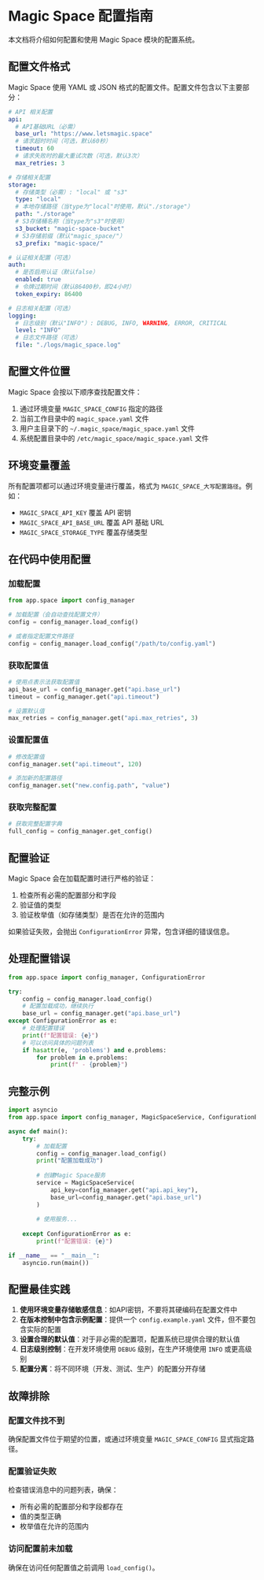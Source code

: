 # Magic Space 配置指南

本文档将介绍如何配置和使用 Magic Space 模块的配置系统。

## 配置文件格式

Magic Space 使用 YAML 或 JSON 格式的配置文件。配置文件包含以下主要部分：

```yaml
# API 相关配置
api:
  # API基础URL（必需）
  base_url: "https://www.letsmagic.space"
  # 请求超时时间（可选，默认60秒）
  timeout: 60
  # 请求失败时的最大重试次数（可选，默认3次）
  max_retries: 3

# 存储相关配置
storage:
  # 存储类型（必需）: "local" 或 "s3"
  type: "local"
  # 本地存储路径（当type为"local"时使用，默认"./storage"）
  path: "./storage"
  # S3存储桶名称（当type为"s3"时使用）
  s3_bucket: "magic-space-bucket"
  # S3存储前缀（默认"magic_space/"）
  s3_prefix: "magic-space/"

# 认证相关配置（可选）
auth:
  # 是否启用认证（默认false）
  enabled: true
  # 令牌过期时间（默认86400秒，即24小时）
  token_expiry: 86400

# 日志相关配置（可选）
logging:
  # 日志级别（默认"INFO"）: DEBUG, INFO, WARNING, ERROR, CRITICAL
  level: "INFO"
  # 日志文件路径（可选）
  file: "./logs/magic_space.log"
```

## 配置文件位置

Magic Space 会按以下顺序查找配置文件：

1. 通过环境变量 `MAGIC_SPACE_CONFIG` 指定的路径
2. 当前工作目录中的 `magic_space.yaml` 文件
3. 用户主目录下的 `~/.magic_space/magic_space.yaml` 文件
4. 系统配置目录中的 `/etc/magic_space/magic_space.yaml` 文件

## 环境变量覆盖

所有配置项都可以通过环境变量进行覆盖，格式为 `MAGIC_SPACE_大写配置路径`。例如：

- `MAGIC_SPACE_API_KEY` 覆盖 API 密钥
- `MAGIC_SPACE_API_BASE_URL` 覆盖 API 基础 URL
- `MAGIC_SPACE_STORAGE_TYPE` 覆盖存储类型

## 在代码中使用配置

### 加载配置

```python
from app.space import config_manager

# 加载配置（会自动查找配置文件）
config = config_manager.load_config()

# 或者指定配置文件路径
config = config_manager.load_config("/path/to/config.yaml")
```

### 获取配置值

```python
# 使用点表示法获取配置值
api_base_url = config_manager.get("api.base_url")
timeout = config_manager.get("api.timeout")

# 设置默认值
max_retries = config_manager.get("api.max_retries", 3)
```

### 设置配置值

```python
# 修改配置值
config_manager.set("api.timeout", 120)

# 添加新的配置路径
config_manager.set("new.config.path", "value")
```

### 获取完整配置

```python
# 获取完整配置字典
full_config = config_manager.get_config()
```

## 配置验证

Magic Space 会在加载配置时进行严格的验证：

1. 检查所有必需的配置部分和字段
2. 验证值的类型
3. 验证枚举值（如存储类型）是否在允许的范围内

如果验证失败，会抛出 `ConfigurationError` 异常，包含详细的错误信息。

## 处理配置错误

```python
from app.space import config_manager, ConfigurationError

try:
    config = config_manager.load_config()
    # 配置加载成功，继续执行
    base_url = config_manager.get("api.base_url")
except ConfigurationError as e:
    # 处理配置错误
    print(f"配置错误: {e}")
    # 可以访问具体的问题列表
    if hasattr(e, 'problems') and e.problems:
        for problem in e.problems:
            print(f" - {problem}")
```

## 完整示例

```python
import asyncio
from app.space import config_manager, MagicSpaceService, ConfigurationError

async def main():
    try:
        # 加载配置
        config = config_manager.load_config()
        print("配置加载成功")
        
        # 创建Magic Space服务
        service = MagicSpaceService(
            api_key=config_manager.get("api.api_key"),
            base_url=config_manager.get("api.base_url")
        )
        
        # 使用服务...
        
    except ConfigurationError as e:
        print(f"配置错误: {e}")

if __name__ == "__main__":
    asyncio.run(main())
```

## 配置最佳实践

1. **使用环境变量存储敏感信息**：如API密钥，不要将其硬编码在配置文件中
2. **在版本控制中包含示例配置**：提供一个 `config.example.yaml` 文件，但不要包含实际的配置
3. **设置合理的默认值**：对于非必需的配置项，配置系统已提供合理的默认值
4. **日志级别控制**：在开发环境使用 `DEBUG` 级别，在生产环境使用 `INFO` 或更高级别
5. **配置分离**：将不同环境（开发、测试、生产）的配置分开存储

## 故障排除

### 配置文件找不到

确保配置文件位于期望的位置，或通过环境变量 `MAGIC_SPACE_CONFIG` 显式指定路径。

### 配置验证失败

检查错误消息中的问题列表，确保：
- 所有必需的配置部分和字段都存在
- 值的类型正确
- 枚举值在允许的范围内

### 访问配置前未加载

确保在访问任何配置值之前调用 `load_config()`。 
